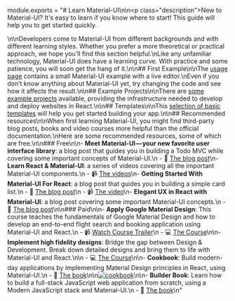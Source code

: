 module.exports = "# Learn Material-UI\n\n<p class=\"description\">New to Material-UI? It's easy to learn if you know where to start! This guide will help you to get started quickly.</p>\n\nDevelopers come to Material-UI from different backgrounds and with different learning styles. Whether you prefer a more theoretical or practical approach, we hope you’ll find this section helpful.\nLike any unfamiliar technology, Material-UI does have a learning curve. With practice and some patience, you will soon get the hang of it.\n\n## First Example\n\nThe [usage page](/getting-started/usage/#quick-start) contains a small Material-UI example with a live editor.\nEven if you don’t know anything about Material-UI yet, try changing the code and see how it affects the result.\n\n## Example Projects\n\nThere are [some example projects](/getting-started/example-projects/) available, providing the infrastructure needed to develop and deploy websites in React.\n\n## Templates\n\nThis [selection of basic templates](/getting-started/templates/) will help you get started building your app.\n\n## Recommended resources\n\nWhen first learning Material-UI, you might find third-party blog posts, books and video courses more helpful than the official documentation.\nHere are some recommended resources, some of which are free.\n\n### Free\n\n- **Meet Material-UI — your new favorite user interface library**: a blog post that guides you in building a Todo MVC while covering some important concepts of Material-UI.\n  - 📝 [The blog post](https://medium.freecodecamp.org/meet-your-material-ui-your-new-favorite-user-interface-library-6349a1c88a8c)\n- **Learn React & Material-UI**: a series of videos covering all the important Material-UI components.\n  - 📹 [The videos](https://www.youtube.com/watch?v=xm4LX5fJKZ8&list=PLcCp4mjO-z98WAu4sd0eVha1g-NMfzHZk)\n- **Getting Started With Material-UI For React**: a blog post that guides you in building a simple card list.\n  - 📝 [The blog post](https://medium.com/codingthesmartway-com-blog/getting-started-with-material-ui-for-react-material-design-for-react-364b2688b555)\n  - 📹 [The video](https://www.youtube.com/watch?v=PWadEeOuv5o)\n- **Elegant UX in React with Material-UI**: a blog post covering some important Material-UI concepts.\n  - 📝 [The blog post](https://alligator.io/react/material-ui/)\n\n### Paid\n\n- **Apply Google Material Design**: This course teaches the fundamentals of Google Material Design and how to develop an end-to-end flight search and booking application using Material-UI and React.\n  - 📹 [Watch Course Trailer](https://www.youtube.com/watch?v=hhZ6yFvCWho)\n  - 💻 [The Course](https://bonsaiilabs.com/courseDetail/material-ui-with-react)\n\n- **Implement high fidelity designs**: Bridge the gap between Design & Development. Break down detailed designs and bring them to life with Material-UI and React.\n\n  - 💻 [The Course](https://click.linksynergy.com/deeplink?id=IVuPfk1F/Ow&mid=39197&murl=https%3A%2F%2Fwww.udemy.com%2Fcourse%2Fimplement-high-fidelity-designs-with-material-ui-and-reactjs%2F)\n\n- **Cookbook**: Build modern-day applications by implementing Material Design principles in React, using Material-UI.\n  - 📘 [The book](https://www.amazon.com/gp/product/1789615224/)\n\n[![cookbook](/static/blog/material-ui-v4-is-out/cookbook.png)](https://www.amazon.com/gp/product/1789615224/)\n\n- **Builder Book**: Learn how to build a full-stack JavaScript web application from scratch, using a Modern JavaScript stack and Material-UI.\n  - 📘 [The book](https://builderbook.org/book)\n"